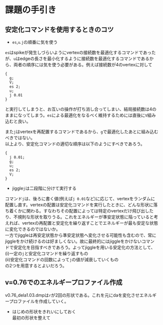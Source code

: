 # 課題の手引き
## 安定化コマンドを使用するときのコツ
- `es`,`u`.`j`の順番に気を使う

`es`はspikeが発生しづらいようにvertexの接続数を最適化するコマンドであったが、`u`はedgeの長さを最小化するように接続数を最適化するコマンドであるから、両者の順序には気を使う必要がある。例えば接続数が4のvertexに対して
```
{
  g;
  V;
  es 2;
  u;
  j 0.01
}
```
と実行してしまうと、お互いの操作が打ち消し合ってしまい、結局接続数は4のままになってしまう。`es`による最適化をなるべく維持するためには直後に`V`組み込むと良い。

また`j`はvertexを再配置するコマンドであるから、`g`で最適化したあとに組み込むべきではない。   
以上より、安定化コマンドの適切な順序は以下のようにすべきであろう。
```
{
  j 0.01;
  g;
  u;
  es 2;
  V;
}
```

- jiggle`j`は二段階に分けて実行する  

コマンド`j`は、後ろに書く値(例えば`j 0.01`など)に応じて、vertexをランダムに配置し直す。vertexの配置は安定化コマンドを実行したときに、どんな形状に落ち着くかに関わる。すなわちその配置によっては特定のvertexだけ飛び出したり、不規則な形状を取りうる。これをエネルギーが準安定状態に陥っていると考えれば、vertexの再配置と安定化を繰り返すことでエネルギーが最も安定な状態に変化できるのではないか。   
一方でjiggleは再安定状態から準安定状態へ変化させる可能性も含むので、常にjiggleをかけ続けるのは好ましくない。故に最終的にはjiggleをかけないコマンドで安定化を目指すべきであろう。よってjiggleを用いる安定化の方法として、   
 (ⅰ)一定の`j`と安定化コマンドを繰り返すもの      
 (ⅱ)安定化コマンドの回数によって`j`の値が減衰していくもの   
の2つを用意するとよいだろう。
  
## v=0.76でのエネルギープロファイル作成
v0.76_dela1.03.dmpは`r`が2回の形状である。これを元にdaを変化させエネルギープロファイルを作成していく。   

- はじめの形状をきれいにしておく   
最初の形状を整えて
  

